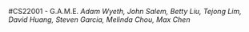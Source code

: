 #CS22001 - G.A.M.E. 
*Adam Wyeth, John Salem, Betty Liu, Tejong Lim, David Huang, Steven Garcia, Melinda Chou, Max Chen*
